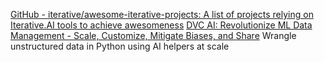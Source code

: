 
[GitHub - iterative/awesome-iterative-projects: A list of projects relying on Iterative.AI tools to achieve awesomeness](https://github.com/iterative/awesome-iterative-projects)
[DVC AI: Revolutionize ML Data Management - Scale, Customize, Mitigate Biases, and Share](https://dvc.ai/)
Wrangle unstructured data in Python using AI helpers at scale
